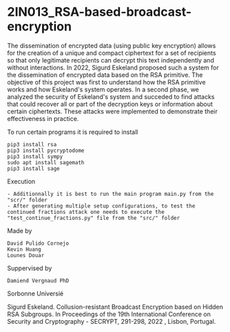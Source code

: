 # 2IN013_RSA-based-broadcast-encryption

The dissemination of encrypted data (using public key encryption) allows for the creation of a unique and compact ciphertext for a set of recipients so that only legitimate recipients can decrypt this text independently and without interactions. In 2022, Sigurd Eskeland proposed such a system for the dissemination of encrypted data based on the RSA primitive. The objective of this project was first to understand how the RSA primitive works and how Eskeland's system operates. In a second phase, we analyzed the security of Eskeland's system and succeded to find attacks that could recover all or part of the decryption keys or information about certain ciphertexts. These attacks were implemented to demonstrate their effectiveness in practice.

To run certain programs it is required to install 

    pip3 install rsa
    pip3 install pycryptodome
    pip3 install sympy
    sudo apt install sagemath
    pip3 install sage

Execution

    - Additionnally it is best to run the main program main.py from the "scr/" folder
    - After generating multiple setup configurations, to test the continued fractions attack one needs to execute the "test_continue_fractions.py" file from the "src/" folder

Made by

	David Pulido Cornejo
	Kevin Huang
	Lounes Douar

Suppervised by 

	Damiend Vergnaud PhD

Sorbonne Universié

Sigurd Eskeland. Collusion-resistant Broadcast Encryption based on Hidden RSA Subgroups. In Proceedings of the 19th International Conference on Security and Cryptography - SECRYPT, 291-298, 2022 , Lisbon, Portugal.
